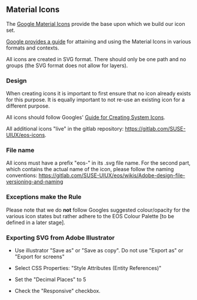 ## Material Icons

The [Google Material Icons](https://material.io/icons/) provide the base upon which we build our icon set. 

[Google provides a guide](http://google.github.io/material-design-icons/) for attaining and using the Material Icons in various formats and contexts.

All icons are created in SVG format. There should only be one path and no groups (the SVG format does not allow for layers).


### Design

When creating icons it is important to first ensure that no icon already exists for this purpose. It is equally important to not re-use an existing icon for a different purpose.

All icons should follow Googles' [Guide for Creating System Icons](https://material.io/guidelines/style/icons.html#icons-system-icons).

All additional icons "live" in the gitlab repository: https://gitlab.com/SUSE-UIUX/eos-icons.

### File name

All icons must have a prefix "eos-" in its .svg file name. For the second part, which contains the actual name of the icon, please follow the naming conventions: https://gitlab.com/SUSE-UIUX/eos/wikis/Adobe-design-file-versioning-and-naming

### Exceptions make the Rule

Please note that we do **not** follow Googles suggested colour/opacity for the various icon states but rather adhere to the EOS Colour Palette [to be defined in a later stage].

### Exporting SVG from Adobe Illustrator

- Use illustrator "Save as" or "Save as copy". Do not use "Export as" or "Export for screens"

- Select CSS Properties: "Style Attributes (Entity References)"

- Set the "Decimal Places" to 5

- Check the "Responsive" checkbox.




